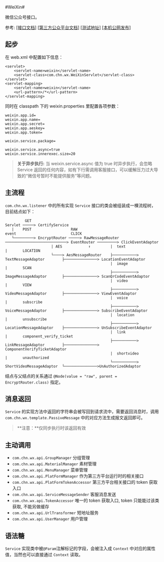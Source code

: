 #WeiXin#

微信公众号接口。

参考:
[[接口文档]](http://mp.weixin.qq.com/wiki/home/index.html "接口文档") 
[[第三方公众平台文档]](https://open.weixin.qq.com/cgi-bin/showdocument?action=dir_list&t=resource/res_list&verify=1&id=open1419318292&token=&lang=zh_CN)
[[测试地址]](http://mp.weixin.qq.com/debug/cgi-bin/sandbox?t=sandbox/login "测试地址") 
[[本机公网发布]](https://ngrok.com "ngrok")

## 起步 ##

在 web.xml 中配置如下信息：

    <servlet>
        <servlet-name>weixin</servlet-name>
        <servlet-class>com.chn.wx.WeiXinServlet</servlet-class>
    </servlet>
    <servlet-mapping>
        <servlet-name>weixin</servlet-name>
        <url-pattern>/*</url-pattern>
    </servlet-mapping>

同时在 classpath 下的 weixin.properties 里配置各项参数：

    weixin.app.id=
	weixin.app.name=
	weixin.app.secret=
	weixin.app.aeskey=
	weixin.app.token=
	
	weixin.service.package=
	
	weixin.service.async=true
	weixin.service.innerexec.size=20

> **关于异步执行:** 当 weixin.service.async 值为 true 时异步执行，会忽略 Service 返回的任何内容，如有下行需调用客服接口，可以缓解压力过大导致的“微信号暂时不能提供服务”等问题。
    
## 主流程 ##

`com.chn.wx.listener` 中的所有实现 `Service` 接口的类会被组装成一棵流程树，目前结点如下：

             GET
    Servlet ─────> CertifyService
       |    POST                  RAW                                 event                         CLICK
       └─────────> EncryptRouter ─────> RawMessageRouter ────────────────────────────> EventRouter ─────────> ClickEventAdaptor
                         | AES            ↑         |  text                                 |       LOCATION
                         └────> AesMessageRouter    ├───────────> TextMessageAdaptor        ├───────────────> LocationEventAdaptor
                                                    |  image                                |       SCAN
                                                    ├───────────> ImageMessageAdaptor       ├───────────────> ScanQrCodeEventAdaptor
                                                    |  video                                |       VIEW
                                                    ├───────────> VideoMessageAdaptor       ├───────────────> ViewEventAdaptor
                                                    |  voice                                |       subscribe
                                                    ├───────────> VoiceMessageAdaptor       ├───────────────> SubscribeEventAdaptor
                                                    |  location                             |       unsubscribe
                                                    ├───────────> LocationMessageAdaptor    ├───────────────> UnSubscribeEventAdaptor
                                                    |  link                                 |       component_verify_ticket
                                                    ├───────────> LinkMessageAdaptor        ├───────────────> ComponentVerifyTicketAdaptor
                                                    |  shortvideo                           |       unauthorized
                                                    └───────────> ShortVideoMessageAdaptor  └───────────────>UnAuthorizedAdaptor

结点与父结点的关系通过 `@Node(value = "raw", parent = EncryptRouter.class)` 指定。

## 消息返回 ##

`Service` 的实现方法中返回的字符串会被写回到请求流中，需要返回消息时，调用 `com.chn.wx.template.PassiveMessage` 中的对应方法生成报文返回即可。
> **注意：**仅同步执行时该返回有效

## 主动调用 ##

- `com.chn.wx.api.GroupManager` 分组管理
- `com.chn.wx.api.MaterialManager` 素材管理
- `com.chn.wx.api.MenuManager` 菜单管理
- `com.chn.wx.api.PlatFormManager` 作为第三方平台运行时的相关接口
- `com.chn.wx.api.PlatFormTokenAccessor` 第三方平台相关接口的 token 获取入口
- `com.chn.wx.api.ServiceMessageSender` 客服消息发送
- `com.chn.wx.api.TokenAccessor` 唯一的 token 获取入口, token 只能能过该类获取, 不能另做缓存
- `com.chn.wx.api.UrlTransformer` 短地址服务
- `com.chn.wx.api.UserManager` 用户管理

## 语法糖 ##

`Service` 实现类中被`@Param`注解标记的字段，会被注入成 `Context` 中对应的属性值，当然也可以直接通过 `Context` 读取。
